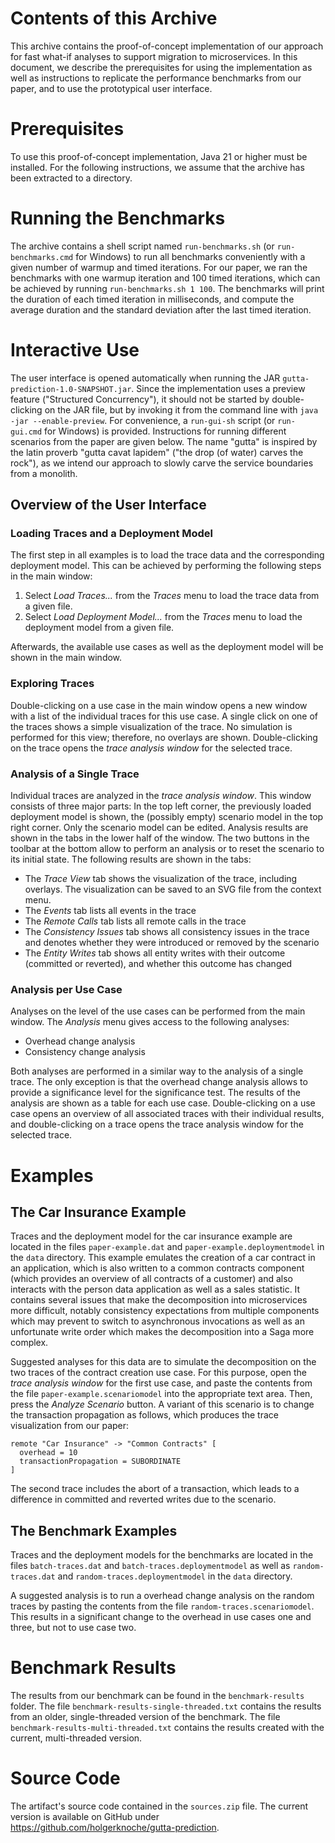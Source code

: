 # Contents of this Archive
This archive contains the proof-of-concept implementation of our approach for fast what-if analyses to support migration to microservices.
In this document, we describe the prerequisites for using the implementation as well as instructions to replicate the performance benchmarks from our paper, and to use the prototypical user interface.

# Prerequisites
To use this proof-of-concept implementation, Java 21 or higher must be installed.
For the following instructions, we assume that the archive has been extracted to a directory.

# Running the Benchmarks
The archive contains a shell script named `run-benchmarks.sh` (or `run-benchmarks.cmd` for Windows) to run all benchmarks conveniently with a given number of warmup and timed iterations.
For our paper, we ran the benchmarks with one warmup iteration and 100 timed iterations, which can be achieved by running `run-benchmarks.sh 1 100`.
The benchmarks will print the duration of each timed iteration in milliseconds, and compute the average duration and the standard deviation after the last timed iteration.

# Interactive Use
The user interface is opened automatically when running the JAR `gutta-prediction-1.0-SNAPSHOT.jar`.
Since the implementation uses a preview feature ("Structured Concurrency"), it should not be started by double-clicking on the JAR file, but by invoking it from the command line with `java -jar --enable-preview`.
For convenience, a `run-gui-sh` script (or `run-gui.cmd` for Windows) is provided.
Instructions for running different scenarios from the paper are given below.
The name "gutta" is inspired by the latin proverb "gutta cavat lapidem" ("the drop (of water) carves the rock"), as we intend our approach to slowly carve the service boundaries from a monolith.

## Overview of the User Interface

### Loading Traces and a Deployment Model
The first step in all examples is to load the trace data and the corresponding deployment model.
This can be achieved by performing the following steps in the main window:

1. Select *Load Traces...* from the *Traces* menu to load the trace data from a given file.
2. Select *Load Deployment Model...* from the *Traces* menu to load the deployment model from a given file.

Afterwards, the available use cases as well as the deployment model will be shown in the main window.

### Exploring Traces
Double-clicking on a use case in the main window opens a new window with a list of the individual traces for this use case.
A single click on one of the traces shows a simple visualization of the trace.
No simulation is performed for this view; therefore, no overlays are shown.
Double-clicking on the trace opens the *trace analysis window* for the selected trace.

### Analysis of a Single Trace
Individual traces are analyzed in the *trace analysis window*.
This window consists of three major parts:
In the top left corner, the previously loaded deployment model is shown, the (possibly empty) scenario model in the top right corner.
Only the scenario model can be edited.
Analysis results are shown in the tabs in the lower half of the window.
The two buttons in the toolbar at the bottom allow to perform an analysis or to reset the scenario to its initial state.
The following results are shown in the tabs:

- The *Trace View* tab shows the visualization of the trace, including overlays. The visualization can be saved to an SVG file from the context menu.
- The *Events* tab lists all events in the trace
- The *Remote Calls* tab lists all remote calls in the trace
- The *Consistency Issues* tab shows all consistency issues in the trace and denotes whether they were introduced or removed by the scenario
- The *Entity Writes* tab shows all entity writes with their outcome (committed or reverted), and whether this outcome has changed

### Analysis per Use Case
Analyses on the level of the use cases can be performed from the main window.
The *Analysis* menu gives access to the following analyses:

- Overhead change analysis
- Consistency change analysis

Both analyses are performed in a similar way to the analysis of a single trace.
The only exception is that the overhead change analysis allows to provide a significance level for the significance test.
The results of the analysis are shown as a table for each use case.
Double-clicking on a use case opens an overview of all associated traces with their individual results, and double-clicking on a trace opens the trace analysis window for the selected trace.

# Examples

## The Car Insurance Example
Traces and the deployment model for the car insurance example are located in the files `paper-example.dat` and `paper-example.deploymentmodel` in the `data` directory.
This example emulates the creation of a car contract in an application, which is also written to a common contracts component (which provides an overview of all contracts of a customer) and also interacts with the person data application as well as a sales statistic.
It contains several issues that make the decomposition into microservices more difficult, notably consistency expectations from multiple components which may prevent to switch to asynchronous invocations as well as an unfortunate write order which makes the decomposition into a Saga more complex.

Suggested analyses for this data are to simulate the decomposition on the two traces of the contract creation use case.
For this purpose, open the *trace analysis window* for the first use case, and paste the contents from the file `paper-example.scenariomodel` into the appropriate text area.
Then, press the *Analyze Scenario* button.
A variant of this scenario is to change the transaction propagation as follows, which produces the trace visualization from our paper:

```
remote "Car Insurance" -> "Common Contracts" [
  overhead = 10
  transactionPropagation = SUBORDINATE
]
```

The second trace includes the abort of a transaction, which leads to a difference in committed and reverted writes due to the scenario.

## The Benchmark Examples
Traces and the deployment models for the benchmarks are located in the files `batch-traces.dat` and `batch-traces.deploymentmodel` as well as `random-traces.dat` and `random-traces.deploymentmodel` in the `data` directory.

A suggested analysis is to run a overhead change analysis on the random traces by pasting the contents from the file `random-traces.scenariomodel`.
This results in a significant change to the overhead in use cases one and three, but not to use case two.

# Benchmark Results

The results from our benchmark can be found in the `benchmark-results` folder. The file `benchmark-results-single-threaded.txt` contains the results from an older, single-threaded version of the benchmark. The file `benchmark-results-multi-threaded.txt` contains the results created with the current, multi-threaded version.

# Source Code

The artifact's source code contained in the `sources.zip` file. The current version is available on GitHub under <https://github.com/holgerknoche/gutta-prediction>.